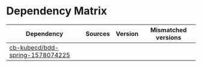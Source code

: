 # Dependency Matrix

Dependency | Sources | Version | Mismatched versions
---------- | ------- | ------- | -------------------
[cb-kubecd/bdd-spring-1578074225](https://github.com/cb-kubecd/bdd-spring-1578074225.git) |  | []() | 
